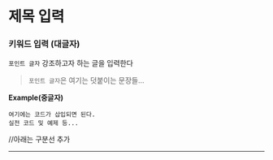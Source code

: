 제목 입력
=============================

### 키워드 입력 (대글자)

`포인트 글자` 강조하고자 하는 글을 입력한다
> `포인트 글자`은 여기는 덧붙이는 문장들...

**Example(중글자)**
```
여기에는 코드가 삽입되면 된다.
실전 코드 및 예제 등...
```

//아래는 구분선 추가
* * *
